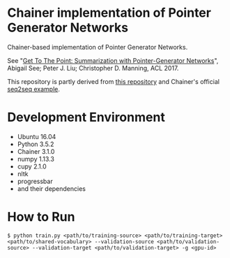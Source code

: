 # Chainer implementation of Pointer Generator Networks

Chainer-based implementation of Pointer Generator Networks.

See "[Get To The Point: Summarization with Pointer-Generator Networks](http://aclweb.org/anthology/P/P17/P17-1099.pdf)", Abigail See; Peter J. Liu; Christopher D. Manning, ACL 2017.

This repository is partly derived from [this repository](https://github.com/kiyomaro927/chainer-attention-nmt) and Chainer's official [seq2seq example](https://github.com/chainer/chainer/tree/master/examples/seq2seq).

# Development Environment

* Ubuntu 16.04
* Python 3.5.2
* Chainer 3.1.0
* numpy 1.13.3
* cupy 2.1.0
* nltk
* progressbar
* and their dependencies

# How to Run

```
$ python train.py <path/to/training-source> <path/to/training-target> <path/to/shared-vocabulary> --validation-source <path/to/validation-source> --validation-target <path/to/validation-target> -g <gpu-id>
```
